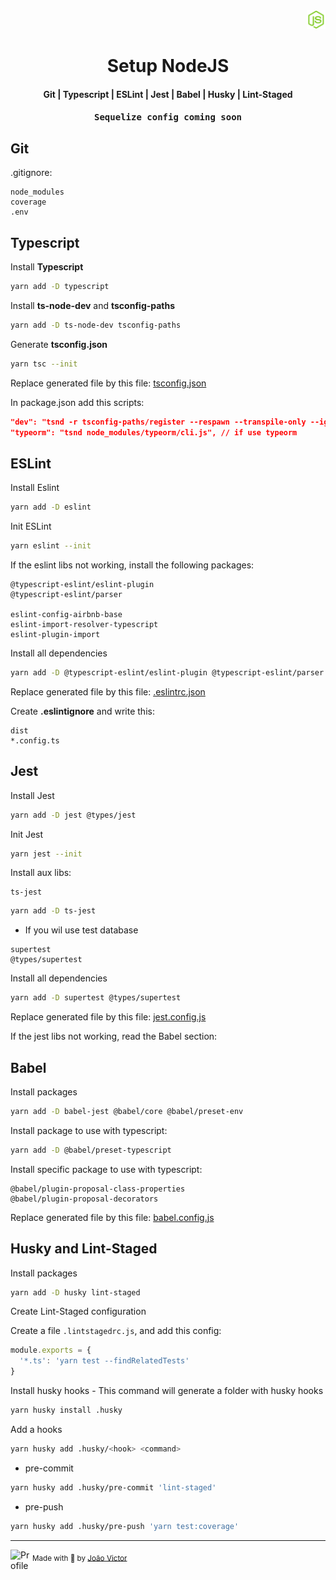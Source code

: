 <div align="right">
  <img src="https://raw.githubusercontent.com/devicons/devicon/master/icons/nodejs/nodejs-original.svg" width=30/>
</div>
<div align="center">
  <h1>Setup NodeJS</h1>
  <h4>Git | Typescript | ESLint | Jest | Babel | Husky | Lint-Staged</h4>
  <h4><kbd>Sequelize config coming soon</kbd></h4>
</div>

## Git
.gitignore:
```
node_modules
coverage
.env
```

## Typescript

Install **Typescript**

```bash
yarn add -D typescript
```

Install **ts-node-dev** and **tsconfig-paths**
```bash
yarn add -D ts-node-dev tsconfig-paths
```

Generate **tsconfig.json**
```bash
yarn tsc --init
```

Replace generated file by this file: [tsconfig.json](https://gist.github.com/joaovictornsv/039bb193dac7056671916bbb13378511#file-tsconfig-json)

In package.json add this scripts:
```json
"dev": "tsnd -r tsconfig-paths/register --respawn --transpile-only --ignore-watch node_modules --no-notify src/server.ts",
"typeorm": "tsnd node_modules/typeorm/cli.js", // if use typeorm
```

## ESLint

Install Eslint
```bash
yarn add -D eslint
```

Init ESLint
```bash
yarn eslint --init
```

If the eslint libs not working, install the following packages:

```
@typescript-eslint/eslint-plugin
@typescript-eslint/parser

eslint-config-airbnb-base
eslint-import-resolver-typescript
eslint-plugin-import
```
Install all dependencies
```bash
yarn add -D @typescript-eslint/eslint-plugin @typescript-eslint/parser eslint-config-airbnb-base eslint-import-resolver-typescript eslint-plugin-import
```

Replace generated file by this file: [.eslintrc.json](https://gist.github.com/joaovictornsv/039bb193dac7056671916bbb13378511#file-eslintrc-json)


Create **.eslintignore** and write this:
```
dist
*.config.ts
```

## Jest

Install Jest
```bash
yarn add -D jest @types/jest
```

Init Jest
```bash
yarn jest --init
```

Install aux libs:
```
ts-jest

``` 

```bash
yarn add -D ts-jest
```


- If you wil use test database

```
supertest
@types/supertest

```

Install all dependencies
```bash
yarn add -D supertest @types/supertest
```

Replace generated file by this file: [jest.config.js](https://gist.github.com/joaovictornsv/039bb193dac7056671916bbb13378511#file-jest-config-ts)

If the jest libs not working, read the Babel section:


## Babel

Install packages
```bash
yarn add -D babel-jest @babel/core @babel/preset-env
```

Install package to use with typescript:
```bash
yarn add -D @babel/preset-typescript
```

Install specific package to use with typescript:
```
@babel/plugin-proposal-class-properties
@babel/plugin-proposal-decorators
```

Replace generated file by this file: [babel.config.js](https://gist.github.com/joaovictornsv/039bb193dac7056671916bbb13378511#file-babel-config-js)


## Husky and Lint-Staged
Install packages
```bash
yarn add -D husky lint-staged
```

Create Lint-Staged configuration

Create a file `.lintstagedrc.js`, and add this config:
```javascript
module.exports = {
  '*.ts': 'yarn test --findRelatedTests'
}
```

Install husky hooks - This command will generate a folder with husky hooks
```bash
yarn husky install .husky
```

Add a hooks

```bash
yarn husky add .husky/<hook> <command>
```

- pre-commit
```bash
yarn husky add .husky/pre-commit 'lint-staged'
```

- pre-push
```bash
yarn husky add .husky/pre-push 'yarn test:coverage'
```

---
<div>
  <img align="left" src="https://i.imgur.com/ufUYAFh.png" width=35 alt="Profile"/>
  <sub>Made with 💙 by <a href="github.com/joaovictornsv">João Victor</a></sub>
</div>
